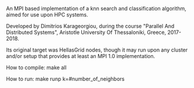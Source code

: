 An MPI based implementation of a knn search and classification algorithm,
aimed for use upon HPC systems.

Developed by Dimitrios Karageorgiou,
during the course "Parallel And Distributed Systems",
Aristotle University Of Thessaloniki, Greece,
2017-2018.

Its original target was HellasGrid nodes, though it may run upon any cluster
and/or setup that provides at least an MPI 1.0 implementation.

How to compile:
    make all

How to run:
    make runp k=#number_of_neighbors
